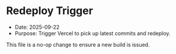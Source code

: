 # Redeploy Trigger

- Date: 2025-09-22
- Purpose: Trigger Vercel to pick up latest commits and redeploy.

This file is a no-op change to ensure a new build is issued.
